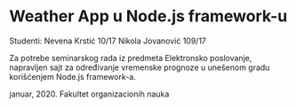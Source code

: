 # Weather App u Node.js framework-u

Studenti:
  Nevena Krstić 10/17
Nikola Jovanović 109/17

Za potrebe seminarskog rada iz predmeta Elektronsko poslovanje, napravljen sajt za određivanje vremenske prognoze u unešenom gradu korišćenjem Node.js framework-a.

januar, 2020.
Fakultet organizacionih nauka
